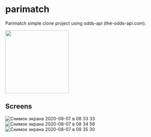 # parimatch
Parimatch simple clone project using odds-api (the-odds-api.com).

<img src="https://user-images.githubusercontent.com/43410212/89612472-8a8efd00-d888-11ea-8be8-5befb0f58f1d.gif" width="200" />

## Screens
![Снимок экрана 2020-08-07 в 08 33 33](https://user-images.githubusercontent.com/43410212/89612583-d0e45c00-d888-11ea-947f-e36e8e5f1312.png)
![Снимок экрана 2020-08-07 в 08 34 56](https://user-images.githubusercontent.com/43410212/89612604-e35e9580-d888-11ea-8878-35106cbc8122.png)
![Снимок экрана 2020-08-07 в 08 35 30](https://user-images.githubusercontent.com/43410212/89612639-f709fc00-d888-11ea-8a2b-4b68798398c7.png)
